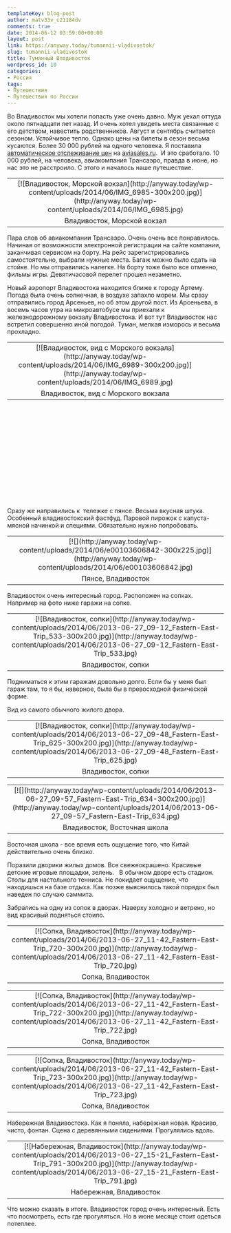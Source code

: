 ```yaml
---
templateKey: blog-post
author: matv33v_c21184dv
comments: true
date: 2014-06-12 03:59:00+00:00
layout: post
link: https://anyway.today/tumannii-vladivostok/
slug: tumannii-vladivostok
title: Туманный Владивосток
wordpress_id: 10
categories:
- Россия
tags:
- Путешествия
- Путешествия по России
---
```




Во Владивосток мы хотели попасть уже очень давно. Муж уехал оттуда около пятнадцати лет назад. И очень хотел увидеть места связанные с его детством, навестить родственников. Август и сентябрь считается сезоном. Устойчивое тепло. Однако цены на билеты в сезон весьма кусаются. Более 30 000 рублей на одного человека. Я поставила [автоматическое отслеживание цен](http://anyway.today/kak-naiti-deshevie-aviabileti/) на [aviasales.ru](http://aviasales.ru/?marker=14510).  И это сработало. 10 000 рублей, на человека, авиакомпания Трансаэро, правда в июне, но нас это не расстроило. С этого и началось наше путешествие.
<table cellpadding="0" style="margin-left: auto; margin-right: auto; text-align: center;" cellspacing="0" align="center" >
<tbody >
<tr >

<td style="text-align: center;" >[![Владивосток, Морской вокзал](http://anyway.today/wp-content/uploads/2014/06/IMG_6985-300x200.jpg)](http://anyway.today/wp-content/uploads/2014/06/IMG_6985.jpg)
</td>
</tr>
<tr >

<td style="text-align: center;" >Владивосток, Морской вокзал
</td>
</tr>
</tbody>
</table>
<!-- more -->Пара слов об авиакомпании Трансаэро. Очень очень все понравилось. Начиная от возможности электронной регистрации на сайте компании, заканчивая сервисом на борту. На рейс зарегистрировались самостоятельно, выбрали нужные места. Багаж можно было сдать на стойке. Но мы отправились налегке. На борту тоже было все отменно, фильмы игры. Девятичасовой перелет прошел незаметно.






Новый аэропорт Владивостока находится ближе к городу Артему. Погода была очень солнечная, в воздухе запахло морем. Мы сразу отправились город Арсеньев, но об этом другой пост. Из Арсеньева, в восемь часов утра на микроавтобусе мы приехали к железнодорожному вокзалу Владивостока.
И вот тут Владивосток нас встретил совершенно иной погодой. Туман, мелкая изморось и весьма прохладно.
<table cellpadding="0" width="689" style="margin-left: auto; margin-right: auto; text-align: center; height: 367px;" cellspacing="0" align="center" >
<tbody >
<tr >

<td style="text-align: center;" >[![Владивосток, вид с Морского вокзала](http://anyway.today/wp-content/uploads/2014/06/IMG_6989-300x200.jpg)](http://anyway.today/wp-content/uploads/2014/06/IMG_6989.jpg)
</td>
</tr>
<tr >

<td style="text-align: center;" >Владивосток, вид с Морского вокзала
</td>

<td style="text-align: center;" >
</td>

<td style="text-align: center;" >
</td>

<td style="text-align: center;" >
</td>
</tr>
</tbody>
</table>
Сразу же направились к  тележке с пянсе. Весьма вкусная штука. Особенный владивостокский фастфуд. Паровой пирожок с капуста-мясной начинкой и специями. Обязательно нужно попробовать.
<table cellpadding="0" style="margin-left: auto; margin-right: auto; text-align: center;" cellspacing="0" align="center" >
<tbody >
<tr >

<td style="text-align: center;" >[![](http://anyway.today/wp-content/uploads/2014/06/e00103606842-300x225.jpg)](http://anyway.today/wp-content/uploads/2014/06/e00103606842.jpg)
</td>
</tr>
<tr >

<td style="text-align: center;" >Пянсе, Владивосток
</td>
</tr>
</tbody>
</table>
Владивосток очень интересный город. Расположен на сопках. Например на фото ниже гаражи на сопке.
<table cellpadding="0" style="margin-left: auto; margin-right: auto; text-align: center;" cellspacing="0" align="center" >
<tbody >
<tr >

<td style="text-align: center;" >[![Владивосток, сопки](http://anyway.today/wp-content/uploads/2014/06/2013-06-27_09-12_Fastern-East-Trip_533-300x200.jpg)](http://anyway.today/wp-content/uploads/2014/06/2013-06-27_09-12_Fastern-East-Trip_533.jpg)
</td>
</tr>
<tr >

<td style="text-align: center;" >Владивосток, сопки
</td>
</tr>
</tbody>
</table>
Подниматься к этим гаражам довольно долго. Если бы у меня был гараж там, то я бы, наверное, была бы в превосходной физической форме.

Вид из самого обычного жилого двора.
<table cellpadding="0" style="margin-left: auto; margin-right: auto; text-align: center;" cellspacing="0" align="center" >
<tbody >
<tr >

<td style="text-align: center;" >[![Владивосток, сопки](http://anyway.today/wp-content/uploads/2014/06/2013-06-27_09-48_Fastern-East-Trip_625-300x200.jpg)](http://anyway.today/wp-content/uploads/2014/06/2013-06-27_09-48_Fastern-East-Trip_625.jpg)
</td>
</tr>
<tr >

<td style="text-align: center;" >Владивосток, сопки
</td>
</tr>
</tbody>
</table>
<table cellpadding="0" style="margin-left: auto; margin-right: auto; text-align: center;" cellspacing="0" align="center" >
<tbody >
<tr >

<td style="text-align: center;" >[![](http://anyway.today/wp-content/uploads/2014/06/2013-06-27_09-57_Fastern-East-Trip_634-300x200.jpg)](http://anyway.today/wp-content/uploads/2014/06/2013-06-27_09-57_Fastern-East-Trip_634.jpg)
</td>
</tr>
<tr >

<td style="text-align: center;" >Владивосток, Восточная школа
</td>
</tr>
</tbody>
</table>
Восточная школа - все время есть ощущение того, что Китай действительно очень близко.






Поразили дворики жилых домов. Все свежеокрашено. Красивые детские игровые площадки, зелень.   В обычном дворе есть стадион. Столы для настольного тенниса. Не покидает ощущение, что находишься на базе отдыха. Как позже выяснилось такой порядок был наведен по случаю саммита.









Забрались на одну из сопок в дворах. Наверху холодно и ветрено, но вид красивый подняться стоило.
<table cellpadding="0" style="margin-left: auto; margin-right: auto; text-align: center;" cellspacing="0" align="center" >
<tbody >
<tr >

<td style="text-align: center;" >[![Сопка, Владивосток](http://anyway.today/wp-content/uploads/2014/06/2013-06-27_11-42_Fastern-East-Trip_720-300x200.jpg)](http://anyway.today/wp-content/uploads/2014/06/2013-06-27_11-42_Fastern-East-Trip_720.jpg)
</td>
</tr>
<tr >

<td style="text-align: center;" >Сопка, Владивосток
</td>
</tr>
</tbody>
</table>
<table cellpadding="0" style="margin-left: auto; margin-right: auto; text-align: center;" cellspacing="0" align="center" >
<tbody >
<tr >

<td style="text-align: center;" >[![Сопка, Владивосток](http://anyway.today/wp-content/uploads/2014/06/2013-06-27_11-42_Fastern-East-Trip_722-300x200.jpg)](http://anyway.today/wp-content/uploads/2014/06/2013-06-27_11-42_Fastern-East-Trip_722.jpg)
</td>
</tr>
<tr >

<td style="text-align: center;" >Сопка, Владивосток
</td>
</tr>
</tbody>
</table>
<table cellpadding="0" style="margin-left: auto; margin-right: auto; text-align: center;" cellspacing="0" align="center" >
<tbody >
<tr >

<td style="text-align: center;" >[![Сопка, Владивосток](http://anyway.today/wp-content/uploads/2014/06/2013-06-27_11-42_Fastern-East-Trip_723-300x200.jpg)](http://anyway.today/wp-content/uploads/2014/06/2013-06-27_11-42_Fastern-East-Trip_723.jpg)
</td>
</tr>
<tr >

<td style="text-align: center;" >Сопка, Владивосток
</td>
</tr>
</tbody>
</table>
Набережная Владивостока. Как я поняла, набережная новая. Красиво, чисто, фонтан. Сцена с деревянными сидениями. Прогулялись вдоль.
<table cellpadding="0" style="margin-left: auto; margin-right: auto; text-align: center;" cellspacing="0" align="center" >
<tbody >
<tr >

<td style="text-align: center;" >[![Набережная, Владивосток](http://anyway.today/wp-content/uploads/2014/06/2013-06-27_15-21_Fastern-East-Trip_791-300x200.jpg)](http://anyway.today/wp-content/uploads/2014/06/2013-06-27_15-21_Fastern-East-Trip_791.jpg)
</td>
</tr>
<tr >

<td style="text-align: center;" >Набережная, Владивосток
</td>
</tr>
</tbody>
</table>
Что можно сказать в итоге. Владивосток город очень интересный. Есть что посмотреть, есть где прогуляться. Но в июне месяце стоит одеться потеплее.







